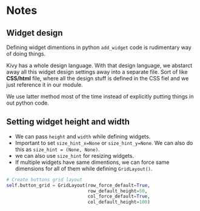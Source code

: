 # Notes

## Widget design
Defining widget dimentions in python `add_widget` code is rudimentary way of doing things.

Kivy has a whole design language. With that design language, we abstarct away all this widget design settings away into a separate file. Sort of like **CSS/html** file, where all the design stuff is defined in the CSS fiel and we just reference it in our module.

We use latter method most of the time instead of explicitly putting things in out python code.

## Setting widget height and width
* We can pass `height` and `width` while defining widgets. 
* Important to set `size_hint_x=None` or `size_hint_y=None`. We can also do this as `size_hint = (None, None)`.
* we can also use `size_hint` for resizing widgets.
* If multiple widgets have same dimentions, we can force same dimensions for all of them while defining `GridLayout()`.

```python
# Create buttons grid layout
self.button_grid = GridLayout(row_force_default=True,
                              row_default_height=50,
                              col_force_default=True,
                              col_default_height=100)

```
                                      